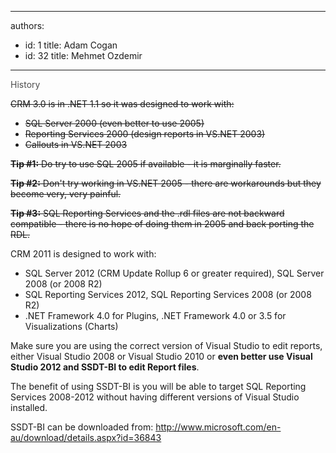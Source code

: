 

---
authors:
  - id: 1
    title: Adam Cogan
  - id: 32
    title: Mehmet Ozdemir
---




<span class='intro'> 
          <p>
            <span class="ssw-rteStyle-FigureNormal"><span style="color&#58;#4d4d4d;">History</span></span></p><p style="text-decoration&#58;line-through;">CRM 3.0 is in .NET 1.1 so it was designed to work with&#58;<span style="color&#58;#000000;"></span></p>
<ul style="text-decoration&#58;line-through;">
          <li>SQL Server 2000 (even better to use 2005)</li>
          <li>Reporting Services 2000 (design reports in VS.NET 2003)</li>
          <li>Callouts in VS.NET 2003</li></ul><p style="text-decoration&#58;line-through;"><strong>Tip #1&#58;</strong> Do try to use SQL 2005 if available - it is marginally faster.</p><p style="text-decoration&#58;line-through;"><strong>Tip #2&#58;</strong> Don't try working in VS.NET 2005 - there are workarounds but they become          very, very painful.</p><p style="text-decoration&#58;line-through;"><strong>Tip #3&#58;</strong> SQL Reporting Services and the .rdl files are not backward compatible -          there is no hope of doing them in 2005 and back porting the RDL. </p><p>CRM 2011 is designed to work with&#58;</p><ul><li>SQL Server 2012 (CRM Update Rollup 6 or greater required), SQL Server 2008 (or 2008 R2)</li><li>SQL Reporting Services 2012, SQL Reporting Services 2008 (or 2008 R2)</li><li>.NET Framework 4.0 for Plugins, .NET Framework 4.0 or 3.5 for Visualizations (Charts)</li></ul><p>Make sure you are using the correct version of Visual Studio to edit reports, either Visual Studio 2008 or Visual Studio 2010 or <strong>even better use Visual Studio 2012 and SSDT-BI to edit Report files</strong>.</p><p>The benefit of using SSDT-BI is you will be able to target SQL Reporting Services 2008-2012 without having different versions of Visual Studio installed.</p><p>SSDT-BI can be downloaded from&#58; <a href="http&#58;//www.microsoft.com/en-au/download/details.aspx?id=36843">http&#58;//www.microsoft.com/en-au/download/details.aspx?id=36843</a></p> </span>

<p>&#160;&#160;&#160;&#160;&#160;&#160;&#160; </p>


